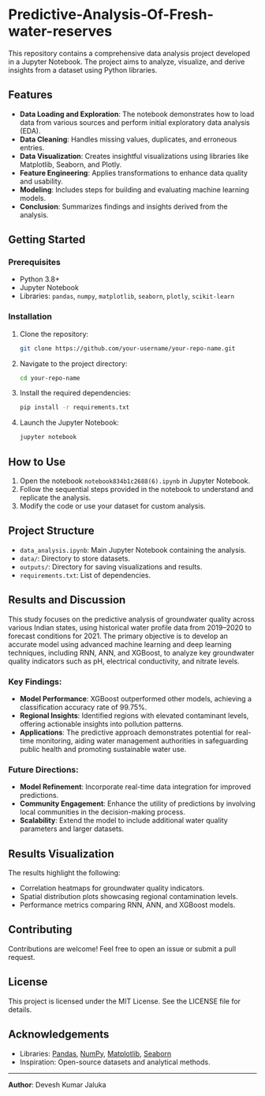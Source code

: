 # Predictive-Analysis-Of-Fresh-water-reserves

This repository contains a comprehensive data analysis project developed in a Jupyter Notebook. The project aims to analyze, visualize, and derive insights from a dataset using Python libraries.

## Features

- **Data Loading and Exploration**: The notebook demonstrates how to load data from various sources and perform initial exploratory data analysis (EDA).
- **Data Cleaning**: Handles missing values, duplicates, and erroneous entries.
- **Data Visualization**: Creates insightful visualizations using libraries like Matplotlib, Seaborn, and Plotly.
- **Feature Engineering**: Applies transformations to enhance data quality and usability.
- **Modeling**: Includes steps for building and evaluating machine learning models.
- **Conclusion**: Summarizes findings and insights derived from the analysis.

## Getting Started

### Prerequisites

- Python 3.8+
- Jupyter Notebook
- Libraries: `pandas`, `numpy`, `matplotlib`, `seaborn`, `plotly`, `scikit-learn`

### Installation

1. Clone the repository:
   ```bash
   git clone https://github.com/your-username/your-repo-name.git
   ```

2. Navigate to the project directory:
   ```bash
   cd your-repo-name
   ```

3. Install the required dependencies:
   ```bash
   pip install -r requirements.txt
   ```

4. Launch the Jupyter Notebook:
   ```bash
   jupyter notebook
   ```

## How to Use

1. Open the notebook `notebook834b1c2688(6).ipynb` in Jupyter Notebook.
2. Follow the sequential steps provided in the notebook to understand and replicate the analysis.
3. Modify the code or use your dataset for custom analysis.

## Project Structure

- `data_analysis.ipynb`: Main Jupyter Notebook containing the analysis.
- `data/`: Directory to store datasets.
- `outputs/`: Directory for saving visualizations and results.
- `requirements.txt`: List of dependencies.

## Results and Discussion

This study focuses on the predictive analysis of groundwater quality across various Indian states, using historical water profile data from 2019–2020 to forecast conditions for 2021. The primary objective is to develop an accurate model using advanced machine learning and deep learning techniques, including RNN, ANN, and XGBoost, to analyze key groundwater quality indicators such as pH, electrical conductivity, and nitrate levels.

### Key Findings:
- **Model Performance**: XGBoost outperformed other models, achieving a classification accuracy rate of 99.75%.
- **Regional Insights**: Identified regions with elevated contaminant levels, offering actionable insights into pollution patterns.
- **Applications**: The predictive approach demonstrates potential for real-time monitoring, aiding water management authorities in safeguarding public health and promoting sustainable water use.

### Future Directions:
- **Model Refinement**: Incorporate real-time data integration for improved predictions.
- **Community Engagement**: Enhance the utility of predictions by involving local communities in the decision-making process.
- **Scalability**: Extend the model to include additional water quality parameters and larger datasets.

## Results Visualization

The results highlight the following:
- Correlation heatmaps for groundwater quality indicators.
- Spatial distribution plots showcasing regional contamination levels.
- Performance metrics comparing RNN, ANN, and XGBoost models.

## Contributing

Contributions are welcome! Feel free to open an issue or submit a pull request.

## License

This project is licensed under the MIT License. See the LICENSE file for details.

## Acknowledgements

- Libraries: [Pandas](https://pandas.pydata.org/), [NumPy](https://numpy.org/), [Matplotlib](https://matplotlib.org/), [Seaborn](https://seaborn.pydata.org/)
- Inspiration: Open-source datasets and analytical methods.

---

**Author**: Devesh Kumar Jaluka
